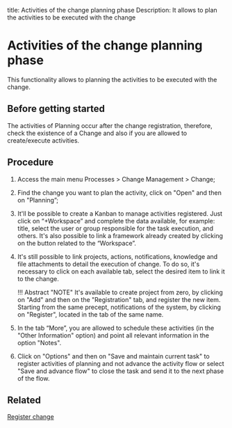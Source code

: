 title: Activities of the change planning phase
Description: It allows to plan the activities to be executed with the change
# Activities of the change planning phase 

This functionality allows to planning the activities to be executed with the change.

Before getting started
----------------

The activities of Planning occur after the change registration, therefore,
check the existence of a Change and also if you are allowed to create/execute
activities.

Procedure 
-------------

1.  Access the main menu Processes \>
    Change Management \> Change;

2.  Find the change you want to plan the activity, click on "Open" and
    then on "Planning”;

3.  It'll be possible to create a Kanban to manage activities registered. 
    Just click on “+Workspace” and complete the data available, for example:
    title, select the user or group responsible for the task execution, and others.
    It's also possible to link a framework already created by clicking on the button
    related to the “Workspace”.

4.  It's still possible to link projects, actions, notifications, knowledge and
    file attachments to detail the execution of change. To do so, it's necessary
    to click on each available tab, select the desired item to link it to the change.

    !!! Abstract "NOTE"
        It's available to create project from zero, by clicking on "Add" and then
        on the "Registration" tab, and register the new item. Starting from the same
        precept, notifications of the system, by clicking on "Register", located in the 
        tab of the same name.

5.  In the tab “More”, you are allowed to schedule these activities (in the "Other
    Information" option) and point all relevant information in the option "Notes".

6.  Click on "Options" and then on "Save and maintain current task" to register
    activities of planning and not advance the activity flow or select "Save and
    advance flow" to close the task and send it to the next phase of the flow.

Related 
------------

[Register change](/en-us/citsmart-platform-9/processes/change/use/register-change.html)

<!-- !!! tip "About"

    <b>Product/Version:</b> CITSmart | 9.00 &nbsp;&nbsp;
    <b>Updated:</b>01/31/2021 – Larissa Lourenço

